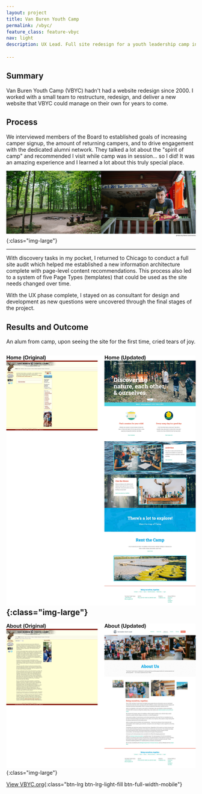```yaml
---
layout: project
title: Van Buren Youth Camp
permalink: /vbyc/
feature_class: feature-vbyc
nav: light
description: UX Lead. Full site redesign for a youth leadership camp in Michigan.

---
```


## Summary

Van Buren Youth Camp (VBYC) hadn't had a website redesign since 2000. I worked with a small team to restructure, redesign, and deliver a new website that VBYC could manage on their own for years to come.

## Process

We interviewed members of the Board to established goals of increasing camper signup, the amount of returning campers, and to drive engagement with the dedicated alumni network. They talked a lot about the "spirit of camp" and recommended I visit while camp was in session... so I did! It was an amazing experience and I learned a lot about this truly special place.

![VBYC Site visit](/assets/images/projects/vbyc-visit.jpg){:class="img-large"}

---

With discovery tasks in my pocket, I returned to Chicago to conduct a full site audit which helped me established a new information architecture complete with page-level content recommendations. This process also led to a system of five Page Types (templates) that could be used as the site needs changed over time.

With the UX phase complete, I stayed on as consultant for design and development as new questions were uncovered through the final stages of the project.

## Results and Outcome
An alum from camp, upon seeing the site for the first time, cried tears of joy.

![VBYC Home](/assets/images/projects/vbyc-home.jpg){:class="img-large"}
---
![VBYC About](/assets/images/projects/vbyc-about.jpg){:class="img-large"}

[View VBYC.org](http://www.vbyc.org){:class="btn-lrg btn-lrg-light-fill btn-full-width-mobile"}
